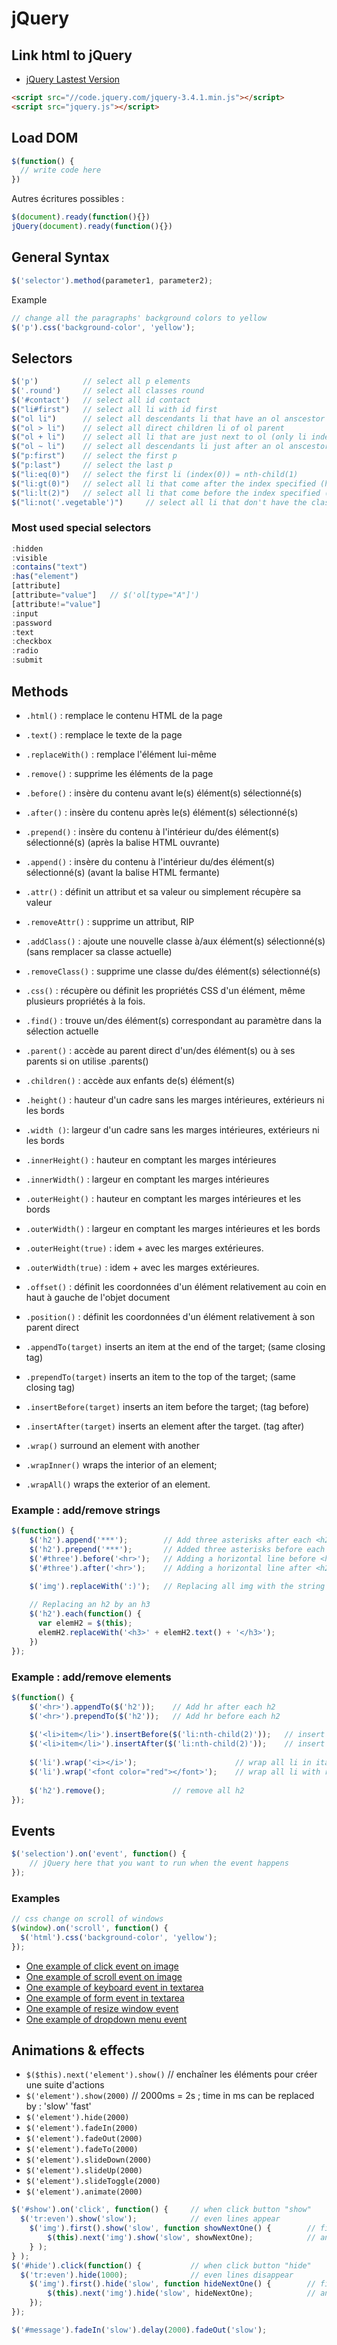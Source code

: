 # jQuery
## Link html to jQuery
- [jQuery Lastest Version](https://code.jquery.com/)
```html
<script src="//code.jquery.com/jquery-3.4.1.min.js"></script>
<script src="jquery.js"></script>
````

## Load DOM
```javascript
$(function() {
  // write code here
})
```
Autres écritures possibles :
```javascript
$(document).ready(function(){})
jQuery(document).ready(function(){})
```

## General Syntax
```javascript
$('selector').method(parameter1, parameter2);
```
Example
```javascript
// change all the paragraphs' background colors to yellow
$('p').css('background-color', 'yellow');
```

## Selectors
```javascript
$('p')          // select all p elements
$('.round')     // select all classes round
$('#contact')   // select all id contact
$("li#first")   // select all li with id first
$("ol li")      // select all descendants li that have an ol anscestor
$("ol > li")    // select all direct children li of ol parent
$("ol + li")    // select all li that are just next to ol (only li index(0))
$("ol ~ li")    // select all descendants li just after an ol anscestor
$("p:first")    // select the first p
$("p:last")     // select the last p
$("li:eq(0)")   // select the first li (index(0)) = nth-child(1)
$("li:gt(0)")   // select all li that come after the index specified (here 0) = starting from the 2nd one
$("li:lt(2)")   // select all li that come before the index specified (here 2) = only the 1st and 2nd one
$("li:not('.vegetable')")     // select all li that don't have the class vegetable
```
### Most used special selectors
```javascript
:hidden
:visible
:contains("text")
:has("element")
[attribute]
[attribute="value"]   // $('ol[type="A"]')
[attribute!="value"]
:input
:password
:text
:checkbox
:radio
:submit
```

## Methods
- ```.html()``` : remplace le contenu HTML de la page
- ```.text()``` : remplace le texte de la page
- ```.replaceWith()``` : remplace l'élément lui-même
- ```.remove()``` : supprime les éléments de la page
- ```.before()``` : insère du contenu avant le(s) élément(s) sélectionné(s)
- ```.after()``` : insère du contenu après le(s) élément(s) sélectionné(s)
- ```.prepend()``` : insère du contenu à l'intérieur du/des élément(s) sélectionné(s) (après la balise HTML ouvrante)
- ```.append()``` : insère du contenu à l'intérieur du/des élément(s) sélectionné(s) (avant la balise HTML fermante)
- ```.attr()``` : définit un attribut et sa valeur ou simplement récupère sa valeur
- ```.removeAttr()``` : supprime un attribut, RIP
- ```.addClass()``` : ajoute une nouvelle classe à/aux élément(s) sélectionné(s) (sans remplacer sa classe actuelle)
- ```.removeClass()``` : supprime une classe du/des élément(s) sélectionné(s)
- ```.css()``` : récupère ou définit les propriétés CSS d'un élément, même plusieurs propriétés à la fois.

- ```.find()``` : trouve un/des élément(s) correspondant au paramètre dans la sélection actuelle
- ```.parent()``` : accède au parent direct d'un/des élément(s) ou à ses parents si on utilise .parents()
- ```.children()``` : accède aux enfants de(s) élément(s)

- ```.height()``` : hauteur d'un cadre sans les marges intérieures, extérieurs ni les bords
- ```.width ()```: largeur d'un cadre sans les marges intérieures, extérieurs ni les bords

- ```.innerHeight()``` : hauteur en comptant les marges intérieures
- ```.innerWidth()``` : largeur en comptant les marges intérieures
- ```.outerHeight()``` : hauteur en comptant les marges intérieures et les bords
- ```.outerWidth()``` : largeur en comptant les marges intérieures et les bords
- ```.outerHeight(true)``` : idem + avec les marges extérieures.
- ```.outerWidth(true)``` : idem + avec les marges extérieures.

- ```.offset()``` : définit les coordonnées d'un élément relativement au coin en haut à gauche de l'objet document
- ```.position()``` : définit les coordonnées d'un élément relativement à son parent direct

- ```.appendTo(target)``` inserts an item at the end of the target; (same closing tag)
- ```.prependTo(target)``` inserts an item to the top of the target; (same closing tag)
- ```.insertBefore(target)``` inserts an item before the target; (tag before)
- ```.insertAfter(target)``` inserts an element after the target. (tag after)
- ```.wrap()``` surround an element with another
- ```.wrapInner()``` wraps the interior of an element;
- ```.wrapAll()``` wraps the exterior of an element.

### Example : add/remove strings
```javascript
$(function() {
    $('h2').append('***');        // Add three asterisks after each <h2>
    $('h2').prepend('***');       // Added three asterisks before each <h2>
    $('#three').before('<hr>');   // Adding a horizontal line before <h2> #three
    $('#three').after('<hr>');    // Adding a horizontal line after <h2> #three
    
    $('img').replaceWith(':)');   // Replacing all img with the string :)

    // Replacing an h2 by an h3
    $('h2').each(function() {
      var elemH2 = $(this);
      elemH2.replaceWith('<h3>' + elemH2.text() + '</h3>');
    })
});
```
### Example : add/remove elements
```javascript
$(function() {
    $('<hr>').appendTo($('h2'));    // Add hr after each h2
    $('<hr>').prependTo($('h2'));   // Add hr before each h2
    
    $('<li>item</li>').insertBefore($('li:nth-child(2)'));   // insert list item before 2nd list item
    $('<li>item</li>').insertAfter($('li:nth-child(2)'));    // insert list item after 2nd list item
    
    $('li').wrap('<i></i>');                      // wrap all li in italic
    $('li').wrap('<font color="red"></font>');    // wrap all li with red font color
    
    $('h2').remove();               // remove all h2
});
```

## Events 
```javascript
$('selection').on('event', function() {
    // jQuery here that you want to run when the event happens
});
```

### Examples
```javascript
// css change on scroll of windows
$(window).on('scroll', function() {
  $('html').css('background-color', 'yellow');
});
```

- [One example of click event on image](https://codepen.io/eclairereese/pen/rLxMjb)
- [One example of scroll event on image](https://codepen.io/eclairereese/pen/QEyKpx)
- [One example of keyboard event in textarea](https://codepen.io/eclairereese/pen/GqoZze)
- [One example of form event in textarea](https://codepen.io/eclairereese/pen/jrWreG)
- [One example of resize window event](https://codepen.io/eclairereese/pen/xOZExo)
- [One example of dropdown menu event](https://codepen.io/eclairereese/pen/qNbaYZ)

## Animations & effects
- ```$($this).next('element').show()``` // enchaîner les éléments pour créer une suite d'actions      
- ```$('element').show(2000)```         // 2000ms = 2s ; time in ms can be replaced by : 'slow' 'fast'
- ```$('element').hide(2000)```
- ```$('element').fadeIn(2000)```
- ```$('element').fadeOut(2000)```
- ```$('element').fadeTo(2000)```
- ```$('element').slideDown(2000)```
- ```$('element').slideUp(2000)```
- ```$('element').slideToggle(2000)```
- ```$('element').animate(2000)```

```javascript
$('#show').on('click', function() {     // when click button "show"
  $('tr:even').show('slow');            // even lines appear
    $('img').first().show('slow', function showNextOne() {        // first img reappear
        $(this).next('img').show('slow', showNextOne);            // and then the next ones, one by one
    } ); 
} ); 
$('#hide').click(function() {           // when click button "hide"
  $('tr:even').hide(1000);              // even lines disappear
    $('img').first().hide('slow', function hideNextOne() {        // first img disappear
        $(this).next('img').hide('slow', hideNextOne);            // and then the next ones, one by one
    }); 
});

$('#message').fadeIn('slow').delay(2000).fadeOut('slow');
```
